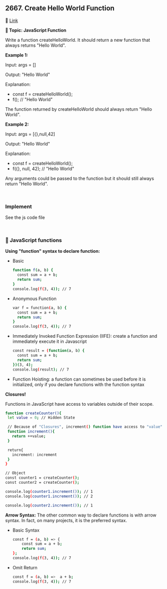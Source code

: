 ## 2667. Create Hello World Function

🔗 [Link](https://leetcode.com/problems/create-hello-world-function/description/)

**📝 Topic: JavaScript Function**

Write a function createHelloWorld. It should return a new function that always returns "Hello World".

**Example 1:**

Input: args = []

Output: "Hello World"

Explanation:
- const f = createHelloWorld();
- f(); // "Hello World"

The function returned by createHelloWorld should always return "Hello World".

**Example 2:**

Input: args = [{},null,42]

Output: "Hello World"

Explanation:
- const f = createHelloWorld();
- f({}, null, 42); // "Hello World"

Any arguments could be passed to the function but it should still always return "Hello World".

</br>

### Implement
See the js code file

</br>

### 💫 JavaScript functions

**Using "function" syntax to declare function:**
  - Basic
    ```bash
    function f(a, b) {
      const sum = a + b;
      return sum;
    }
    console.log(f(3, 4)); // 7
    ```
  - Anonymous Function
    ```bash
    var f = function(a, b) {
      const sum = a + b;
      return sum;
    }
    console.log(f(3, 4)); // 7
    ```
  - Immediately Invoked Function Expression (IIFE): create a function and immediately execute it in Javascript
    ```bash
    const result = (function(a, b) {
      const sum = a + b;
      return sum;
    })(3, 4);
    console.log(result); // 7
    ```
  - Function Hoisting: a function can sometimes be used before it is initialized, only if you declare functions with the function syntax


**Closures!**

Functions in JavaScript have access to variables outside of their scope.

 ```bash
function createCounter(){
  let value = 0; // Hidden State

  // Because of "Closures", increment() function have access to "value"
  function increment(){
    return ++value;
  }

  return{
    increment: increment
  }
}

// Object
const counter1 = createCounter();
const counter2 = createCounter();

console.log(counter1.increment()); // 1
console.log(counter1.increment()); // 2

console.log(counter2.increment()); // 1


 ```

**Arrow Syntax:** The other common way to declare functions is with arrow syntax. In fact, on many projects, it is the preferred syntax.
- Basic Syntax
  ```bash
  const f = (a, b) => {
      const sum = a + b;
      return sum;
  };
  console.log(f(3, 4)); // 7
  ```
- Omit Return
  ```bash
  const f = (a, b) =>  a + b;
  console.log(f(3, 4)); // 7
  ```






